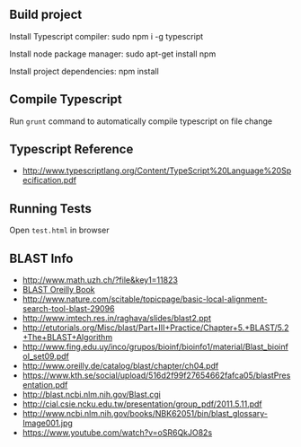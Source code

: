 Build project
-------------

Install Typescript compiler:
        sudo npm i -g typescript

Install node package manager:
        sudo apt-get install npm
        
Install project dependencies:
        npm install
        

        
Compile Typescript
-------------------

Run `grunt` command to automatically compile typescript on file change


Typescript Reference
---------------------

- http://www.typescriptlang.org/Content/TypeScript%20Language%20Specification.pdf


Running Tests
-------------

Open `test.html` in browser


BLAST Info
----------

- http://www.math.uzh.ch/?file&key1=11823
- [BLAST Oreilly Book](http://biology.krc.karelia.ru:8080/biology/%D0%91%D0%B8%D0%BE%D0%B8%D0%BD%D1%84%D0%BE%D1%80%D0%BC%D0%B0%D1%82%D0%B8%D0%BA%D0%B0/_%D0%9D%D0%B0%20%D0%B0%D0%BD%D0%B3%D0%BB%D0%B8%D0%B9%D1%81%D0%BA%D0%BE%D0%BC%20%D1%8F%D0%B7%D1%8B%D0%BA%D0%B5/Blast%20-%20Ian%20Korf,%20Mark%20Yandell,%20Joseph%20Bedell.pdf)
- http://www.nature.com/scitable/topicpage/basic-local-alignment-search-tool-blast-29096
- http://www.imtech.res.in/raghava/slides/blast2.ppt
- http://etutorials.org/Misc/blast/Part+III+Practice/Chapter+5.+BLAST/5.2+The+BLAST+Algorithm 
- http://www.fing.edu.uy/inco/grupos/bioinf/bioinfo1/material/Blast_bioinfoI_set09.pdf
- http://www.oreilly.de/catalog/blast/chapter/ch04.pdf
- https://www.kth.se/social/upload/516d2f99f27654662fafca05/blastPresentation.pdf
- http://blast.ncbi.nlm.nih.gov/Blast.cgi
- http://cial.csie.ncku.edu.tw/presentation/group_pdf/2011.5.11.pdf
- http://www.ncbi.nlm.nih.gov/books/NBK62051/bin/blast_glossary-Image001.jpg
- https://www.youtube.com/watch?v=oSR6QkJO82s
